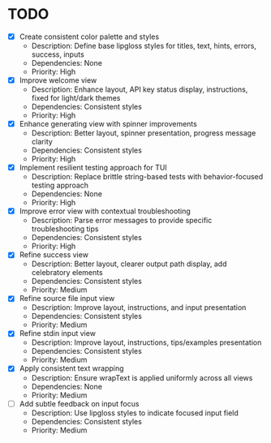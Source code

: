 # TODO

- [x] Create consistent color palette and styles
  - Description: Define base lipgloss styles for titles, text, hints, errors, success, inputs
  - Dependencies: None
  - Priority: High
- [x] Improve welcome view
  - Description: Enhance layout, API key status display, instructions, fixed for light/dark themes
  - Dependencies: Consistent styles
  - Priority: High
- [x] Enhance generating view with spinner improvements
  - Description: Better layout, spinner presentation, progress message clarity
  - Dependencies: Consistent styles
  - Priority: High
- [x] Implement resilient testing approach for TUI
  - Description: Replace brittle string-based tests with behavior-focused testing approach
  - Dependencies: None
  - Priority: High
- [x] Improve error view with contextual troubleshooting
  - Description: Parse error messages to provide specific troubleshooting tips
  - Dependencies: Consistent styles
  - Priority: High
- [x] Refine success view
  - Description: Better layout, clearer output path display, add celebratory elements
  - Dependencies: Consistent styles
  - Priority: Medium
- [x] Refine source file input view
  - Description: Improve layout, instructions, and input presentation
  - Dependencies: Consistent styles
  - Priority: Medium
- [x] Refine stdin input view
  - Description: Improve layout, instructions, tips/examples presentation
  - Dependencies: Consistent styles
  - Priority: Medium
- [x] Apply consistent text wrapping
  - Description: Ensure wrapText is applied uniformly across all views
  - Dependencies: None
  - Priority: Medium
- [ ] Add subtle feedback on input focus
  - Description: Use lipgloss styles to indicate focused input field
  - Dependencies: Consistent styles
  - Priority: Medium
